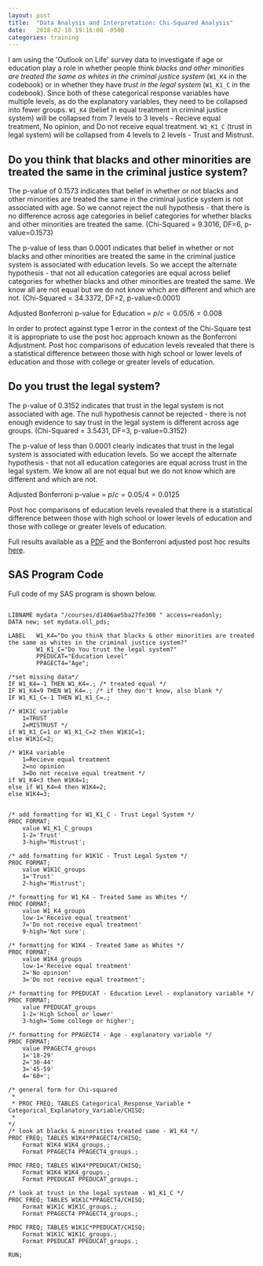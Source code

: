 ```yaml
---
layout: post
title:  "Data Analysis and Interpretation: Chi-Squared Analysis"
date:   2018-02-18 19:16:00 -0500
categories: training
---
```


I am using the 'Outlook on Life' survey data to investigate if age or education play a role in whether people think _blacks and other minorities are treated the same as whites in the criminal justice system_ (`W1_K4` in the codebook) or in whether they have _trust in the legal system_ (`W1_K1_C` in the codebook). Since both of these categorical response variables have multiple levels, as do the explanatory variables, they need to be collapsed into fewer groups. `W1_K4` (belief in equal treatment in criminal justice system) will be collapsed from 7 levels to 3 levels - Recieve equal treatment, No opinion, and Do not receive equal treatment. `W1_K1_C` (trust in legal system) will be collapsed from 4 levels to 2 levels - Trust and Mistrust.

## Do you think that blacks and other minorities are treated the same in the criminal justice system?

The p-value of 0.1573 indicates that belief in whether or not blacks and other minorities are treated the same in the criminal justice system is not associated with age. So we cannot reject the null hypothesis - that there is no difference across age categories in belief categories for whether blacks and other minorities are treated the same. (Chi-Squared = 9.3016, DF=6, p-value=0.1573)

The p-value of less than 0.0001 indicates that belief in whether or not blacks and other minorities are treated the same in the criminal justice system is associated with education levels. So we accept the alternate hypothesis - that not all education categories are equal across belief categories for whether blacks and other minorities are treated the same. We know all are not equal but we do not know which are different and which are not. (Chi-Squared = 34.3372, DF=2, p-value<0.0001)

Adjusted Bonferroni p-value for Education = $p / c = 0.05 / 6 = 0.008$

In order to protect against type 1 error in the context of the Chi-Square test it is appropriate to use the post hoc approach known as the Bonferroni Adjustment. Post hoc comparisons of education levels revealed that there is a statistical difference between those with high school or lower levels of education and those with college or greater levels of education.


## Do you trust the legal system?

The p-value of 0.3152 indicates that trust in the legal system is not associated with age. The null hypothesis cannot be rejected - there is not enough evidence to say trust in the legal system is different across age groups. (Chi-Squared = 3.5431, DF=3, p-value=0.3152)

The p-value of less than 0.0001 clearly indicates that trust in the legal system is associated with education levels. So we accept the alternate hypothesis - that not all education categories are equal across trust in the legal system. We know all are not equal but we do not know which are different and which are not.

Adjusted Bonferroni p-value = $p / c = 0.05 / 4 = 0.0125$

Post hoc comparisons of education levels revealed that there is a statistical difference between those with high school or lower levels of education and those with college or greater levels of education.

Full results available as a [PDF](/files/Week_2_Chi-Squared_Results.pdf) and the Bonferroni adjusted post hoc results [here](/files/Week_2_Chi-Squared_Bonferroni_Results.pdf).

## SAS Program Code

Full code of my SAS program is shown below.

``` SAS

LIBNAME mydata "/courses/d1406ae5ba27fe300 " access=readonly;
DATA new; set mydata.oll_pds;

LABEL   W1_K4="Do you think that blacks & other minorities are treated the same as whites in the criminal justice system?"
        W1_K1_C="Do You trust the legal system?"
        PPEDUCAT="Education Level"
        PPAGECT4="Age";

/*set missing data*/
IF W1_K4=-1 THEN W1_K4=.; /* treated equal */
IF W1_K4=9 THEN W1_K4=.; /* if they don't know, also blank */
IF W1_K1_C=-1 THEN W1_K1_C=.;

/* W1K1C variable 
    1=TRUST 
    2=MISTRUST */
if W1_K1_C=1 or W1_K1_C=2 then W1K1C=1;
else W1K1C=2;

/* W1K4 variable 
    1=Recieve equal treatment 
    2=no opinion
    3=Do not receive equal treatment */
if W1_K4<3 then W1K4=1;
else if W1_K4=4 then W1K4=2;
else W1K4=3;


/* add formatting for W1_K1_C - Trust Legal System */
PROC FORMAT;
    value W1_K1_C_groups
    1-2='Trust'
    3-high='Mistrust';

/* add formatting for W1K1C - Trust Legal System */
PROC FORMAT;
    value W1K1C_groups
    1='Trust'
    2-high='Mistrust';

/* formatting for W1_K4 - Treated Same as Whites */
PROC FORMAT;
    value W1_K4_groups
    low-1='Receive equal treatment'
    7='Do not receive equal treatment'
    9-high='Not sure';

/* formatting for W1K4 - Treated Same as Whites */
PROC FORMAT;
    value W1K4_groups
    low-1='Receive equal treatment'
    2='No opinion'
    3='Do not receive equal treatment';

/* formatting for PPEDUCAT - Education Level - explanatory variable */
PROC FORMAT;
    value PPEDUCAT_groups
    1-2='High School or lower'
    3-high='Some college or higher';

/* formatting for PPAGECT4 - Age - explanatory variable */
PROC FORMAT;
    value PPAGECT4_groups
    1='18-29'
    2='30-44'
    3='45-59'
    4='60+';

/* general form for Chi-squared
 *
 * PROC FREQ; TABLES Categorical_Response_Variable * Categorical_Explanatory_Variable/CHISQ;
 * 
*/
/* look at blacks & minorities treated same - W1_K4 */
PROC FREQ; TABLES W1K4*PPAGECT4/CHISQ;
    Format W1K4 W1K4_groups.;
    Format PPAGECT4 PPAGECT4_groups.;

PROC FREQ; TABLES W1K4*PPEDUCAT/CHISQ;
    Format W1K4 W1K4_groups.;
    Format PPEDUCAT PPEDUCAT_groups.;

/* look at trust in the legal systeam - W1_K1_C */
PROC FREQ; TABLES W1K1C*PPAGECT4/CHISQ;
    Format W1K1C W1K1C_groups.;
    Format PPAGECT4 PPAGECT4_groups.;

PROC FREQ; TABLES W1K1C*PPEDUCAT/CHISQ;
    Format W1K1C W1K1C_groups.;
    Format PPEDUCAT PPEDUCAT_groups.;

RUN;

```